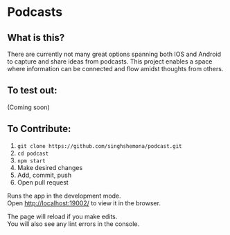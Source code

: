 # Podcasts 
## What is this?
There are currently not many great options spanning both IOS and Android to capture and share ideas from podcasts. This project enables a space where information can be connected and flow amidst thoughts from others.

## To test out:
(Coming soon)

## To Contribute:
1. `git clone https://github.com/singhshemona/podcast.git`
2. `cd podcast`
3. `npm start`
4. Make desired changes 
5. Add, commit, push
6. Open pull request

Runs the app in the development mode.<br />
Open [http://localhost:19002/](http://localhost:19002/) to view it in the browser.

The page will reload if you make edits.<br />
You will also see any lint errors in the console.